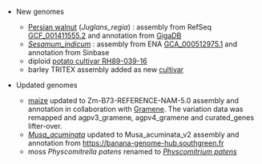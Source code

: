
- New genomes

    - [Persian walnut](/Juglans_regia) (_Juglans_regia_) : assembly from RefSeq [GCF_001411555.2](https://www.ncbi.nlm.nih.gov/assembly/GCF_001411555.2) and annotation from [GigaDB](http://dx.doi.org/10.5524/100735) 
	- [_Sesamum_indicum_](/Sesamum_indicum) : assembly from ENA [GCA_000512975.1](https://www.ebi.ac.uk/ena/data/view/GCA_000512975.1) and annotation from Sinbase
	- diploid [potato cultivar RH89-039-16](/Solanum_tuberosum/Info/Strains?db=core) 
	- barley TRITEX assembly added as new [cultivar](http://staging-plants.ensembl.org/Hordeum_vulgare/Info/Strains?db=core)

- Updated genomes
	- [maize](/Zea_mays) updated to Zm-B73-REFERENCE-NAM-5.0 assembly and annotation in collaboration with [Gramene](http://www.gramene.org). The variation data was remapped and agpv3_gramene, agpv4_gramene and curated_genes lifter-over.
	- [_Musa_acuminata_](/Musa_acuminata) updated to Musa_acuminata_v2 assembly and annotation from <https://banana-genome-hub.southgreen.fr>
	- moss _Physcomitrella patens_ renamed to [_Physcomitrium patens_](/Physcomitrium_patens)
